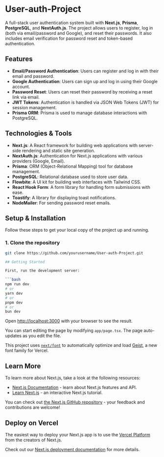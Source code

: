 # User-auth-Project

A full-stack user authentication system built with **Next.js**, **Prisma**, **PostgreSQL**, and **NextAuth.js**. The project allows users to register, log in (both via email/password and Google), and reset their passwords. It also includes email verification for password reset and token-based authentication.

## Features

- **Email/Password Authentication**: Users can register and log in with their email and password.
- **Google Authentication**: Users can sign up and log in using their Google account.
- **Password Reset**: Users can reset their password by receiving a reset link via email.
- **JWT Tokens**: Authentication is handled via JSON Web Tokens (JWT) for session management.
- **Prisma ORM**: Prisma is used to manage database interactions with PostgreSQL.

## Technologies & Tools

- **Next.js**: A React framework for building web applications with server-side rendering and static site generation.
- **NextAuth.js**: Authentication for Next.js applications with various providers (Google, Email).
- **Prisma**: ORM (Object-Relational Mapping) tool for database management.
- **PostgreSQL**: Relational database used to store user data.
- **Flowbite**: A UI kit for building web interfaces with Tailwind CSS.
- **React Hook Form**: A form library for handling form submissions with ease.
- **Toastify**: A library for displaying toast notifications.
- **NodeMailer**: For sending password reset emails.

## Setup & Installation

Follow these steps to get your local copy of the project up and running.

### 1. Clone the repository

```bash
git clone https://github.com/yourusername/User-auth-Project.git

## Getting Started

First, run the development server:

```bash
npm run dev
# or
yarn dev
# or
pnpm dev
# or
bun dev
```

Open [http://localhost:3000](http://localhost:3000) with your browser to see the result.

You can start editing the page by modifying `app/page.tsx`. The page auto-updates as you edit the file.

This project uses [`next/font`](https://nextjs.org/docs/app/building-your-application/optimizing/fonts) to automatically optimize and load [Geist](https://vercel.com/font), a new font family for Vercel.

## Learn More

To learn more about Next.js, take a look at the following resources:

- [Next.js Documentation](https://nextjs.org/docs) - learn about Next.js features and API.
- [Learn Next.js](https://nextjs.org/learn) - an interactive Next.js tutorial.

You can check out [the Next.js GitHub repository](https://github.com/vercel/next.js) - your feedback and contributions are welcome!

## Deploy on Vercel

The easiest way to deploy your Next.js app is to use the [Vercel Platform](https://vercel.com/new?utm_medium=default-template&filter=next.js&utm_source=create-next-app&utm_campaign=create-next-app-readme) from the creators of Next.js.

Check out our [Next.js deployment documentation](https://nextjs.org/docs/app/building-your-application/deploying) for more details.
